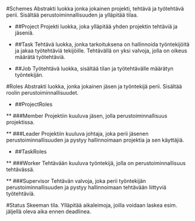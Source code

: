 #Schemes
Abstrakti luokka jonka jokainen projekti, tehtävä ja työtehtävä perii. Sisältää perustoiminnallisuuden ja ylläpitää tilaa.
 
* ##Project
Projekti luokka, joka ylläpitää yhden projektin tehtäviä ja jäseniä.

* ##Task
Tehtävä luokka, jonka tarkoituksena on hallinnoida työntekijöitä ja jakaa työtehtäviä tekijöille.
Tehtävällä on yksi valvoja, jolla on oikeus määrätä työtehtäviä.

* ##Job
Työtehtävä luokka, sisältää tilan ja työtehtävälle määrätyn työntekijän.

#Roles
Abstrakti luokka, jonka jokainen jäsen ja työntekijä perii. Sisältää roolin perustoiminnallisuudet.

* ##ProjectRoles

** ###Member
Projektiin kuuluva jäsen, jolla perustoiminnallisuus projektissa.

** ###Leader
Projektiin kuuluva johtaja, joka perii jäsenen perustoiminnallisuuden ja pystyy hallinnoimaan projektia ja sen käyttäjiä.

* ##TaskRoles

** ###Worker
Tehtävään kuuluva työntekijä, jolla on perustoiminnallisuus tehtävässä.

** ###Supervisor
Tehtävän valvoja, joka perii työntekijän perustoiminnallisuuden ja pystyy hallinnoimaan tehtävään liittyviä työtehtäviä.
 
#Status
Skeeman tila. Ylläpitää aikaleimoja, joilla voidaan laskea esim. jäljellä oleva aika ennen deadlinea.
